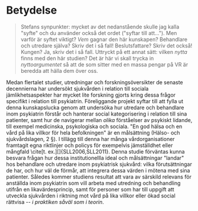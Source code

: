 # Betydelse

> Stefans synpunkter: mycket av det nedanstående skulle jag kalla "syfte" och du använder också det ordet ("syftar till att..."). Men varför är syftet viktigt? *Vem* gagnar den här kunskapen? Behandlare och utredare själva? Skriv det i så fall! Beslutsfattare? Skriv det också! Kungen? Ja, skriv det i så fall. Uttryckt på ett annat sätt: vilken *nytta* finns med den här studien? Det är här vi skall trycka in *nyttoargumentet* så att de som sitter med en massa pengar på VR är beredda att hälla dem över oss.

Medan flertalet studier, utredningar och forskningsöversikter de senaste decennierna har undersökt sjukvården i relation till sociala jämlikhetsaspekter har mycket lite forskning gjorts kring dessa frågor specifikt i relation till psykiatrin. Föreliggande projekt syftar till att fylla ut denna kunskapslucka genom att undersöka hur utredare och behandlare inom psykiatrin förstår och hanterar social kategorisering i relation till sina patienter, samt hur de navigerar mellan *olika* förståelser av psykiskt lidande, till exempel medicinska, psykologiska och sociala.  "En god hälsa och en vård på lika villkor för hela befolkningen" är en målsättning (Hälso- och sjukvårdslagen, 2 §). I tillägg till denna har många vårdorganisationer framtagit egna riktlinjer och policys för exempelvis jämställdhet eller mångfald \cite[t. ex.][]{SLL2006,SLL2011}. Denna studie förväntas kunna besvara frågan hur dessa institutionellla ideal och målsättningar "landar" hos behandlare och utredare inom psykiatrisk sjukvård: vilka förutsättningar de har, och hur väl de förmår, att integrera dessa värden i mötena med sina patienter. Således kommer studiens resultat att vara av särskild relevans för anställda inom psykiatrin som vill arbeta med utredning och behandling utifrån en likavärdesprincip, samt för personer som har till uppgift att utveckla sjukvården i riktning mot vård på lika villkor eller ökad social rättvisa -- *i praktiken såväl som i teorin*.